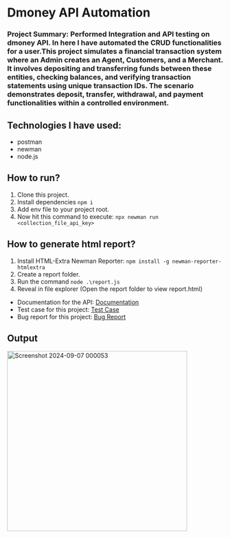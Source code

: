 # Dmoney API Automation
### Project Summary: Performed Integration and API testing on dmoney API. In here I have automated the CRUD functionalities for a user.This project simulates a financial transaction system where an Admin creates an Agent, Customers, and a Merchant. It involves depositing and transferring funds between these entities, checking balances, and verifying transaction statements using unique transaction IDs. The scenario demonstrates deposit, transfer, withdrawal, and payment functionalities within a controlled environment.



## Technologies I have used: 
- postman
- newman
- node.js

## How to run?
1. Clone this project.
2. Install dependencies `npm i`
3. Add env file to your project root.
4. Now hit this command to execute:
     ```npx newman run <collection_file_api_key>```

## How to generate html report?
1. Install HTML-Extra Newman Reporter: ```npm install -g newman-reporter-htmlextra```
2. Create a report folder.
3. Run the command ```node .\report.js```
4. Reveal in file explorer (Open the report folder to view report.html)


- Documentation for the API: [Documentation](https://documenter.getpostman.com/view/37960751/2sAXjQ2q3e)
- Test case for this project: [Test Case](https://docs.google.com/spreadsheets/d/14dcGHVeJsV7hw1gPW23MVc8FtWRV5sRB_DKGBPoL5X4/edit?usp=drive_link)
- Bug report for this project: [Bug Report](https://docs.google.com/spreadsheets/d/1GPtIM5Nxf1zIvq74amsCtX61O3-9Wf2E-rQK4FAOs_M/edit?usp=drive_link)


## Output
<img width="419" alt="Screenshot 2024-09-07 000053" src="https://github.com/user-attachments/assets/53c7d405-155d-4cd7-aee6-d417f8e9c4f6">


